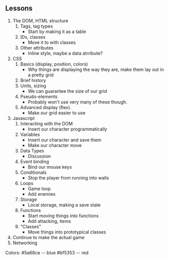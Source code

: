 ## Lessons

1. The DOM, HTML structure
    1. Tags, tag types
        * Start by making it as a table
    2. IDs, classes
        * Move it to <divs> with classes
    3. Other attributes
        * Inline style, maybe a data atrribute?
2. CSS 
    1. Basics (display, position, colors)
        * Why things are displaying the way they are, make them lay out in a pretty grid
    2. Brief history
    3. Units, sizing 
        * We can guarantee the size of our grid
    4. Pseudo-elements
        * Probably won't use very many of these though.
    5. Advanced display (flex).
        * Make our grid easier to use
3. Javascript 
    1. Interacting with the DOM
        * Insert our character programmatically
    2. Variables
        * Insert our character and save them
        * Make our character move
    3. Data Types
        * Discussion
    4. Event binding
        * Bind our mouse keys
    5. Conditionals
        * Stop the player from running into walls
    6. Loops
        * Game loop
        * Add enemies
    7. Storage
        * Local storage, making a save state
    7. Functions
        * Start moving things into functions
        * Add attacking, items
    8. "Classes"
        * Move things into prototypical classes
4. Continue to make the actual game
5. Networking


Colors:
#5a68ce -- blue
#bf5353 -- red
